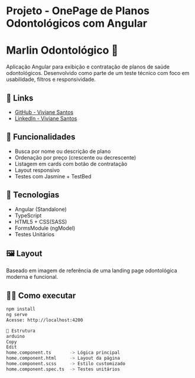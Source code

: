 # Projeto - OnePage de Planos Odontológicos com Angular

# Marlin Odontológico 🦷

Aplicação Angular para exibição e contratação de planos de saúde odontológicos. Desenvolvido como parte de um teste técnico com foco em usabilidade, filtros e responsividade.

## 🔗 Links

- [GitHub - Viviane Santos](https://github.com/Vivigsantos)
- [LinkedIn - Viviane Santos](https://www.linkedin.com/in/viviane-santosads/)

## 📌 Funcionalidades

- Busca por nome ou descrição de plano
- Ordenação por preço (crescente ou decrescente)
- Listagem em cards com botão de contratação
- Layout responsivo
- Testes com Jasmine + TestBed

## 🚀 Tecnologias

- Angular (Standalone)
- TypeScript
- HTML5 + CSS(SASS)
- FormsModule (ngModel)
- Testes Unitários

## 🖼️ Layout

Baseado em imagem de referência de uma landing page odontológica moderna e funcional.

## 👩‍💻 Como executar

```bash
npm install
ng serve
Acesse: http://localhost:4200

📁 Estrutura
arduino
Copy
Edit
home.component.ts       -> Lógica principal
home.component.html     -> Layout da página
home.component.scss     -> Estilo customizado
home.component.spec.ts  -> Testes unitários
